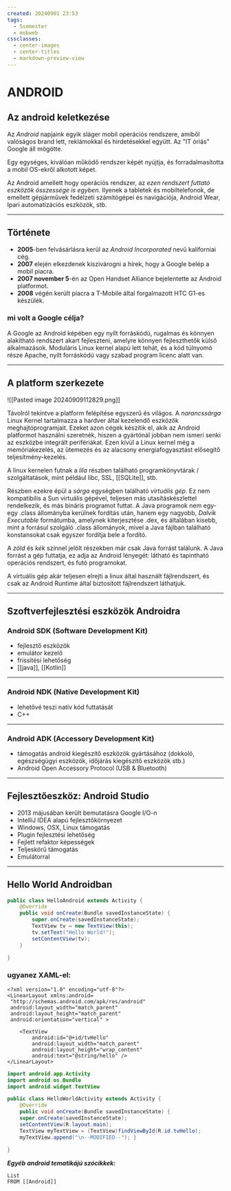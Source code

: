 ```yaml
---
created: 20240901 23:53
tags:
  - 5semester
  - mobweb
cssclasses:
  - center-images
  - center-titles
  - markdown-preview-view
---
```

# ANDROID
## Az android keletkezése

Az *Android* napjaink egyik sláger mobil operációs rendszere, amiből valóságos brand lett, reklámokkal és hirdetésekkel együtt. Az "IT óriás" Google áll mögötte.

Egy egységes, kiválóan működő rendszer képét nyújtja, és forradalmasította a mobil OS-ekről alkotott képet.

Az Android amellett hogy operációs rendszer, az *ezen rendszert futtató eszközök összessége is egyben*. Ilyenek a tabletek és mobiltelefonok, de emellett gépjárművek fedélzeti számítógépei és navigációja, Android Wear, Ipari automatizációs eszközök, stb.

---

## Története

- **2005**-ben felvásárlásra kerül az *Android Incorporated* nevű kaliforniai cég.
- **2007** elején elkezdenek kiszivárogni a hírek, hogy a Google belép a mobil piacra.
- **2007 november 5**-én az Open Handset Alliance bejelentette az Android platformot.
- **2008** végén került piacra a T-Mobile által forgalmazott HTC G1-es készülék.

### mi volt a Google célja?

A Google az Android képében egy nyílt forráskódú, rugalmas és könnyen alakítható rendszert akart fejleszteni, amelyre könnyen fejleszthetők külső alkalmazások. Moduláris Linux kernel alapú lett tehát, és a kód túlnyomó része Apache, nyílt forráskódú vagy szabad program licenc alatt van.

---
## A platform szerkezete

![[Pasted image 20240909112829.png]]

Távolról tekintve a platform felépítése egyszerű és világos. A *narancssárga* Linux Kernel tartalmazza a hardver által kezelendő eszközök meghajtóprogramjait. Ezeket azon cégek készítik el, akik az Android platformot használni szeretnék, hiszen a gyártónál jobban nem ismeri senki az eszközbe integrált perifériákat. Ezen kívül a Linux kernel még a memóriakezelés, az ütemezés és az alacsony energiafogyasztást elősegítő teljesítmény-kezelés.

A linux kernelen futnak a *lila* részben található programkönyvtárak / szolgáltatások, mint például libc, SSL, [[SQLite]], stb.

Részben ezekre épül a *sárga* egységben található *virtuális gép*.
Ez nem kompatibilis a Sun virtuális gépével, teljesen más utasításkészlettel rendelkezik, és más bináris programot futtat. A Java programok nem egy-egy .class állományba kerülnek fordítás után, hanem egy nagyobb, *Dalvik Executable* formátumba, amelynek kiterjesztése .dex, és általában kisebb, mint a forrásul szolgáló .class állományok, mivel a Java fájlban található konstansokat csak egyszer fordítja bele a fordító.

A *zöld* és *kék* színnel jelölt részekben már csak Java forrást találunk. A Java forrást a gép futtatja, ez adja az Android lényegét: látható és tapintható operációs rendszert, és futó programokat.

A virtuális gép akár teljesen elrejti a linux által használt fájlrendszert, és csak az Android Runtime által biztosított fájlrendszert láthatjuk.

---

## Szoftverfejlesztési eszközök Androidra

### Android SDK (Software Development Kit)

- fejlesztő eszközök
- emulátor kezelő
- frissítési lehetőség
- [[java]], [[Kotlin]]

---

### Android NDK (Native Development Kit)

- lehetővé teszi natív kód futtatását
- C++

---

### Android ADK (Accessory Development Kit)

- támogatás android kiegészítő eszközök gyártásához (dokkoló, egészségügyi eszközök, időjárás kiegészítő eszközök stb.)
- Android Open Accessory Protocol (USB & Bluetooth)

---

## Fejlesztőeszköz: Android Studio

- 2013 májusában került bemutatásra Google I/O-n
- IntelliJ IDEA alapú fejlesztőkörnyezet
- Windows, OSX, Linux támogatás
- Plugin fejlesztési lehetőség
- Fejlett refaktor képességek
- Teljeskörű támogatás
- Emulátorral

---

## Hello World Androidban

```Java
public class HelloAndroid extends Activity {
	@Override
	public void onCreate(Bundle savedInstanceState) {
		super.onCreate(savedInstanceState);
		TextView tv = new TextView(this);
		tv.setText("Hello World!");
		setContentView(tv);
	}

}
```

### ugyanez XAML-el:

```XAML
<?xml version="1.0" encoding="utf-8"?>
<LinearLayout xmlns:android=
 "http://schemas.android.com/apk/res/android"
 android:layout_width="match_parent"
 android:layout_height="match_parent"
 android:orientation="vertical" >

	<TextView
		android:id="@+id/tvHello"
		android:layout_width="match_parent"
		android:layout_height="wrap_content"
		android:text="@string/hello" />
</LinearLayout>
```

```java
import android.app.Activity
import android.os.Bundle
import android.widget.TextView

public class HelloWorldActivity extends Activity {
	@Override
	public void onCreate(Bundle savedInstanceState) {
	super.onCreate(savedInstanceState);
	setContentView(R.layout.main);
	TextView myTextView = (TextView)findViewById(R.id.tvHello);
	myTextView.append("\n--MODIFIED--"); }
	
}
```


***Egyéb android tematikájú szócikkek:***
```dataview
List
FROM [[Android]]
```

